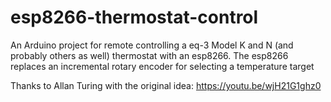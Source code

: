 # esp8266-thermostat-control

An Arduino project for remote controlling a eq-3 Model K and N (and probably
others as well) thermostat with an esp8266. The esp8266 replaces an incremental
rotary encoder for selecting a temperature target

Thanks to Allan Turing with the original idea: https://youtu.be/wjH21G1ghz0
